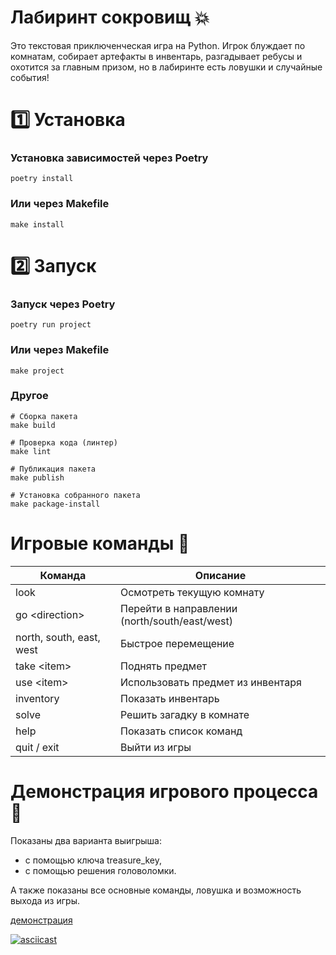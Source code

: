 # Лабиринт сокровищ :boom:
 
Это текстовая приключенческая игра на Python. Игрок блуждает по комнатам, собирает артефакты в инвентарь, разгадывает ребусы и охотится за главным призом, но в лабиринте есть ловушки и случайные события!

# :one: Установка
### Установка зависимостей через Poetry
```
poetry install
```
### Или через Makefile
```
make install
```

# :two: Запуск
### Запуск через Poetry
```
poetry run project
```
### Или через Makefile
```
make project
```
### Другое
```
# Сборка пакета
make build

# Проверка кода (линтер)
make lint

# Публикация пакета 
make publish

# Установка собранного пакета
make package-install
```


# Игровые команды :speech_balloon:
| Команда | Описание | 
|----------------|---------|
| look | Осмотреть текущую комнату|
| go \<direction> |  Перейти в направлении (north/south/east/west)|
| north, south, east, west  | Быстрое перемещение|
| take \<item> | Поднять предмет|
| use \<item>  | Использовать предмет из инвентаря|
| inventory |  Показать инвентарь|
| solve  | Решить загадку в комнате|
| help  | Показать список команд|
| quit / exit |  Выйти из игры|

# Демонстрация игрового процесса :movie_camera:
Показаны два варианта выигрыша: 
- с помощью ключа treasure_key,
- с помощью решения головоломки. 

А также показаны все основные команды, ловушка и возможность выхода из игры.

[демонстрация](https://asciinema.org/a/pxrVwj9Oumkak76sIlVmCOuw5)

[![asciicast](https://asciinema.org/a/pxrVwj9Oumkak76sIlVmCOuw5.svg)](https://asciinema.org/a/pxrVwj9Oumkak76sIlVmCOuw5)
